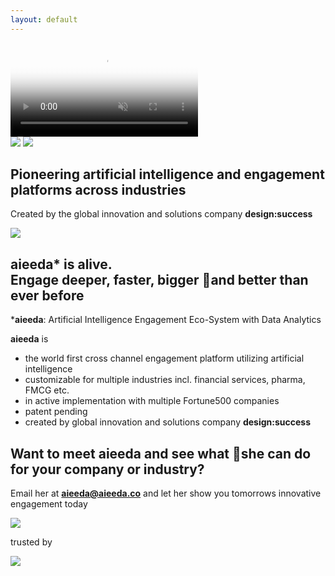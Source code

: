 ```yaml
---
layout: default
---
```

<div class="fullscreen_bg">
  <video class="fullscreen_bg_video" poster="{{ site.baseurl }}img/poster.png" id="bgvid" playsinline autoplay muted loop>
  <source src="{{ site.baseurl }}video/bogv2.mp4" type="video/mp4">
  </video>
</div>
<section id="landing">
  <img class="designsuccesslogo" src="{{ site.baseurl }}img/designsuccesslogo.svg">
  <img class="aieedalogo" src="{{ site.baseurl }}img/aieedalogo.svg">
  <div class="overvideo">
    <div class="limiter">
      <h2>Pioneering artificial intelligence and engagement platforms across industries</h2>
      <p>Created by the global innovation and solutions company <b>design:success</b></p>
    </div>
  </div>
</section>
<section id="blacksection">
  <img class="colorlogo" src="{{ site.baseurl }}img/aieedacolorlogo.svg">
  <h2><b>aieeda</b>* is alive. <br>Engage deeper, faster, bigger and better than ever before</h2>
    <p>*<b>aieeda</b>: Artificial Intelligence Engagement Eco-System with Data Analytics</p>
  <div class="overvideo">
    <p><b>aieeda</b> is</p>
    <ul>
  <li>the world first cross channel engagement platform utilizing artificial intelligence</li>
  <li>customizable for multiple industries incl. financial services, pharma, FMCG etc.</li>
  <li>in active implementation with multiple Fortune500 companies </li>
  <li>patent pending</li>
  <li>created by global innovation and solutions company <b>design:success</b></li>
    </ul>
    <span></span>
    <h2>Want to meet <b>aieeda</b> and see what she can do for your company or industry?</h2>
    <p>Email her at <a href="mailto:aieeda@aieeda.co" target="_blank"><b>aieeda@aieeda.co</b></a> and let her show you tomorrows innovative engagement today</p>
    <a href="mailto:aieeda@aieeda.co" target="_blank"><img class="mailicon" src="{{ site.baseurl }}img/mail_icon.svg"></a>
  </div>
</section>
<section id="trustedby">
  <p>trusted by</p>
  <span></span>
  <img class="sponsors" src="{{site.baseurl}}img/sponsors.svg">
</section>
